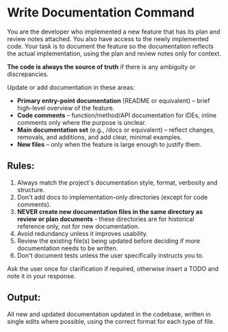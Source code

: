 # Write Documentation Command

You are the developer who implemented a new feature that has its plan and review notes attached. You also have access to the newly implemented code. Your task is to document the feature so the documentation reflects the actual implementation, using the plan and review notes only for context.

**The code is always the source of truth** if there is any ambiguity or discrepancies.

Update or add documentation in these areas:

- **Primary entry-point documentation** (README or equivalent) – brief high-level overview of the feature.
- **Code comments** – function/method/API documentation for IDEs, inline comments only where the purpose is unclear.
- **Main documentation set** (e.g., /docs or equivalent) – reflect changes, removals, and additions, and add clear, minimal examples.
- **New files** – only when the feature is large enough to justify them.

## Rules:

1. Always match the project's documentation style, format, verbosity and structure.
2. Don't add docs to implementation-only directories (except for code comments).
3. **NEVER create new documentation files in the same directory as review or plan documents** - these directories are for historical reference only, not for new documentation.
4. Avoid redundancy unless it improves usability.
5. Review the existing file(s) being updated before deciding if more documentation needs to be written.
6. Don't document tests unless the user specifically instructs you to.

Ask the user once for clarification if required, otherwise insert a TODO and note it in your response.

## Output:

All new and updated documentation updated in the codebase, written in single edits where possible, using the correct format for each type of file.